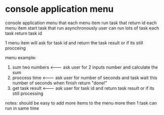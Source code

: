 # console application menu
console application menu that each menu item run task that return id
each menu item start task that run asynchronously
user can run lots of task each task return task id

1 menu item will ask for task id and return the task result or if its still procceing

menu example:
1. sum two numbers <--- ask user for 2 inputs number and calculate the sum
2. proccess time <--- ask user for number of seconds and task wait this number of seconds when finish return "done!"
3. get task result <--- ask user for task id and return task result or if its still processing

notes:
should be easy to add more items to the menu
more then 1 task can run in same time
